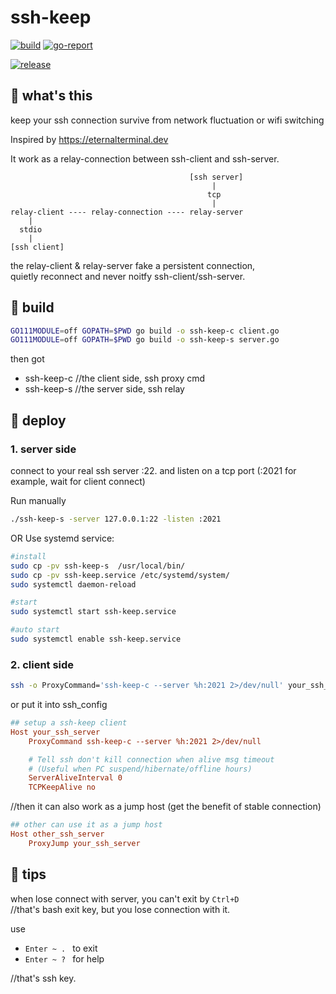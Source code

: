 ssh-keep
========

[![build](https://github.com/yurenchen000/ssh-keep/actions/workflows/release.yml/badge.svg)](https://github.com/yurenchen000/ssh-keep/releases)
[![go-report](https://goreportcard.com/badge/github.com/yurenchen000/ssh-keep)](https://goreportcard.com/report/github.com/yurenchen000/ssh-keep)

[![release](https://img.shields.io/github/v/release/yurenchen000/ssh-keep)](https://github.com/yurenchen000/ssh-keep/releases)

## 🍵 what's this

keep your ssh connection survive from network fluctuation or wifi switching

Inspired by
https://eternalterminal.dev


It work as a relay-connection between ssh-client and ssh-server.


```
                                        [ssh server]
                                             |
                                            tcp
                                             |
relay-client ---- relay-connection ---- relay-server
    |
  stdio
    |
[ssh client]
```

the relay-client & relay-server fake a persistent connection,  
quietly reconnect and never noitfy ssh-client/ssh-server.


## 🍵 build

```bash
GO111MODULE=off GOPATH=$PWD go build -o ssh-keep-c client.go
GO111MODULE=off GOPATH=$PWD go build -o ssh-keep-s server.go
```

then got
- ssh-keep-c //the client side, ssh proxy cmd
- ssh-keep-s //the server side, ssh relay


## 🍵 deploy


### 1. server side

connect to your real ssh server :22.
and listen on a tcp port (:2021 for example, wait for client connect)

Run manually
```sh
./ssh-keep-s -server 127.0.0.1:22 -listen :2021
```

OR Use systemd service:
```sh
#install
sudo cp -pv ssh-keep-s  /usr/local/bin/
sudo cp -pv ssh-keep.service /etc/systemd/system/
sudo systemctl daemon-reload

#start
sudo systemctl start ssh-keep.service

#auto start
sudo systemctl enable ssh-keep.service
```
### 2. client side

```bash
ssh -o ProxyCommand='ssh-keep-c --server %h:2021 2>/dev/null' your_ssh_server
```

or put it into ssh_config

```cfg
## setup a ssh-keep client
Host your_ssh_server
    ProxyCommand ssh-keep-c --server %h:2021 2>/dev/null

    # Tell ssh don't kill connection when alive msg timeout
    # (Useful when PC suspend/hibernate/offline hours)
    ServerAliveInterval 0
    TCPKeepAlive no
```

//then it can also work as a jump host (get the benefit of stable connection)
```cfg
## other can use it as a jump host
Host other_ssh_server
    ProxyJump your_ssh_server
```


## 🍵 tips
when lose connect with server, you can't exit by `Ctrl+D`  
//that's bash exit key, but you lose connection with it.

use 
- `Enter ~ . ` to exit 
- `Enter ~ ? ` for help

//that's ssh key.

